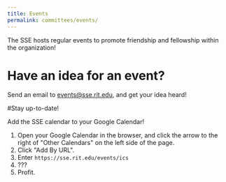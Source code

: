 ```yaml
---
title: Events
permalink: committees/events/
---
```


The SSE hosts regular events to promote friendship and fellowship within the organization!

# Have an idea for an event?

Send an email to <events@sse.rit.edu>, and get your idea heard!

#Stay up-to-date!

Add the SSE calendar to your Google Calendar!

1. Open your Google Calendar in the browser, and click the arrow to the right of "Other Calendars" on the left side of the page.
2. Click "Add By URL".
3. Enter `https://sse.rit.edu/events/ics`
4. ???
5. Profit.
